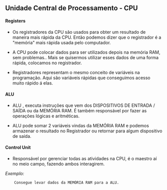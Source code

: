 Unidade Central de Processamento - CPU
---------------------------------------


#### Registers

- Os registradores da CPU são usados para obter um resultado de maneira mais rápida da CPU. Então podemos dizer que o registrador é a "memória" mais rápida usada pelo computador.

- A CPU pode colocar dados para ser utilizados depois na memória RAM, sem problemas.. Mais se quisermos utilizar esses dados de uma forma rápida, colocamos no registrador.

- Registradores representam o mesmo conceito de variáveis na programação. Aqui são variáveis rápidas que conseguimos acesso muito rápido á elas.

#### ALU

- ALU , executa instruções que vem dos DISPOSITIVOS DE ENTRADA / SAÍDA ou da MEMÓRIA RAM. É também responsável por fazer as operações lógicas e aritméticas.

- ALU pode somar 2 variáveis vindas da MEMÓRIA RAM e podemos armazenar o resultado no Registrador ou retornar para algum dispositivo de saída.

#### Control Unit

- Responsável por gerenciar todas as atividades na CPU, é o maestro aí no meio campo, fazendo ambos interagirem.

_Exemplo:_ 

		Consegue levar dados da MEMÓRIA RAM para a ALU.